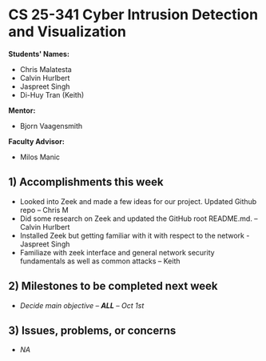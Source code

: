 # CS 25-341 Cyber Intrusion Detection and Visualization

**Students' Names:**
* Chris Malatesta  
* Calvin Hurlbert  
* Jaspreet Singh  
* Di-Huy Tran (Keith)

**Mentor:**
* Bjorn Vaagensmith

**Faculty Advisor:**
* Milos Manic

## 1) Accomplishments this week ##
* Looked into Zeek and made a few ideas for our project. Updated Github repo – Chris M  
* Did some research on Zeek and updated the GitHub root README.md. – Calvin Hurlbert  
* Installed Zeek but getting familiar with it with respect to the network \- Jaspreet Singh  
* Familiaze with zeek interface and general network security fundamentals as well as common attacks – Keith

## 2) Milestones to be completed next week ##

* *Decide main objective – **ALL** – Oct 1st*

## 3) Issues, problems, or concerns ##
* *NA*
